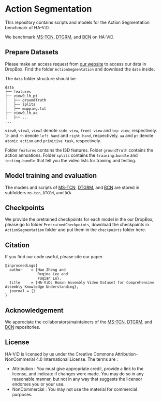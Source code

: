 # Action Segmentation
This repository contains scripts and models for the Action Segmentation benchmark of HA-ViD.

We benchmark [MS-TCN](https://github.com/yabufarha/ms-tcn), [DTGRM](https://github.com/redwang/DTGRM), and [BCN](https://github.com/MCG-NJU/BCN) on HA-ViD.

## Prepare Datasets 
Please make an access request from [our website](https://iai-hrc.github.io/ha-vid) to access our data in DropBox. Find the folder `ActionSegmentation` and download the `data` inside.

The `data` folder structure should be:

```
data
├── features
├── view0_lh_pt
│   ├── groundTruth
│   ├── splits
│   ├── mapping.txt
├── view0_lh_aa
│   ├── ...
...
```
`view0`, `view1`, `view2` denote `side view`, `front view` and `top view`, respectively. `lh` and `rh` denote `left hand` and `right hand`, respectively. `aa` and `pt` denote `atomic action` and `primitive task`, respectively.

Folder `features` contains the I3D features. Folder `groundTruth` contains the action annoations. Folder `splits` contains the `training.bundle` and `testing.bundle` that tell you the video lists for training and testing.

## Model training and evaluation 
The models and scripts of [MS-TCN](https://github.com/yabufarha/ms-tcn), [DTGRM](https://github.com/redwang/DTGRM), and [BCN](https://github.com/MCG-NJU/BCN) are stored in subfolders `ms-tcn`, `DTGRM`, and `BCN`.

## Checkpoints

We provide the pretrained checkpoints for each model in the our DropBox, please go to folder `PretrainedCheckpoints`, download the checkpoints in `ActionSegmentation` folder and put them in the `checkpoints` folder here.

## Citation
If you find our code useful, please cite our paper. 
```
@inproceedings{
  author    = {Hao Zheng and
               Regina Lee and
               Yuqian Lu},
  title     = {HA-ViD: Human Assembly Video Dataset for Comprehensive Assembly Knowledge Understanding},
  journal = {}
}
```

## Acknowledgement

We appreciate the collaborators/maintainers of the [MS-TCN](https://github.com/yabufarha/ms-tcn), [DTGRM](https://github.com/redwang/DTGRM), and [BCN](https://github.com/MCG-NJU/BCN) repositories.

## License
HA-ViD is licensed by us under the Creative Commons Attribution-NonCommerial 4.0 International License. The terms are :
* Attribution : You must give appropriate credit, provide a link to the license, and indicate if changes were made. You may do so in any reasonable manner, but not in any way that suggests the licensor endorses you or your use.
* NonCommercial : You may not use the material for commercial purposes.
